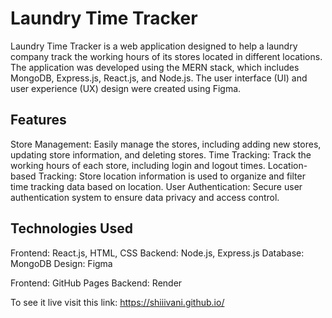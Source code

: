 # Laundry Time Tracker
Laundry Time Tracker is a web application designed to help a laundry company track the working hours of its stores located in different locations. The application was developed using the MERN stack, which includes MongoDB, Express.js, React.js, and Node.js. The user interface (UI) and user experience (UX) design were created using Figma.

## Features
Store Management: Easily manage the stores, including adding new stores, updating store information, and deleting stores.
Time Tracking: Track the working hours of each store, including login and logout times.
Location-based Tracking: Store location information is used to organize and filter time tracking data based on location.
User Authentication: Secure user authentication system to ensure data privacy and access control.

## Technologies Used
Frontend: React.js, HTML, CSS
Backend: Node.js, Express.js
Database: MongoDB
Design: Figma

Frontend: GitHub Pages
Backend: Render

To see it live visit this link: https://shiiivani.github.io/
